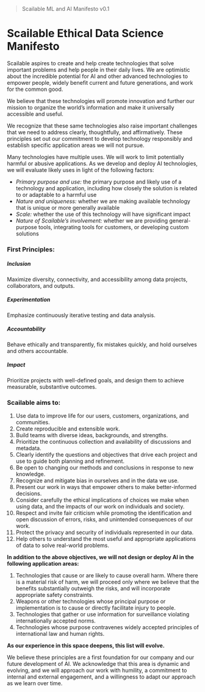> Scailable ML and AI Manifesto v0.1

# Scailable Ethical Data Science Manifesto
Scailable aspires to create and help create technologies that solve important problems and help people in their daily lives. We are optimistic about the incredible potential for AI and other advanced technologies to empower people, widely benefit current and future generations, and work for the common good.

We believe that these technologies will promote innovation and further our mission to organize the world’s information and make it universally accessible and useful.

We recognize that these same technologies also raise important challenges that we need to address clearly, thoughtfully, and affirmatively. These principles set out our commitment to develop technology responsibly and establish specific application areas we will not pursue.

Many technologies have multiple uses. We will work to limit potentially harmful or abusive applications. As we develop and deploy AI technologies, we will evaluate likely uses in light of the following factors:

*   _Primary purpose and use:_ the primary purpose and likely use of a technology and application, including how closely the solution is related to or adaptable to a harmful use
*   _Nature and uniqueness:_ whether we are making available technology that is unique or more generally available
*   _Scale:_ whether the use of this technology will have significant impact
*   _Nature of Scailable’s involvement:_ whether we are providing general-purpose tools, integrating tools for customers, or developing custom solutions

### First Principles:

##### Inclusion

Maximize diversity, connectivity, and accessibility among data projects, collaborators, and outputs.

##### Experimentation

Emphasize continuously iterative testing and data analysis.

##### Accountability

Behave ethically and transparently, fix mistakes quickly, and hold ourselves and others accountable.

##### Impact

Prioritize projects with well-defined goals, and design them to achieve measurable, substantive outcomes.

### Scailable aims to:

1. Use data to improve life for our users, customers, organizations, and communities.
2. Create reproducible and extensible work.
3. Build teams with diverse ideas, backgrounds, and strengths.
4. Prioritize the continuous collection and availability of discussions and metadata.
5. Clearly identify the questions and objectives that drive each project and use to guide both planning and refinement.
6. Be open to changing our methods and conclusions in response to new knowledge.
7. Recognize and mitigate bias in ourselves and in the data we use.
8. Present our work in ways that empower others to make better-informed decisions.
9. Consider carefully the ethical implications of choices we make when using data, and the impacts of our work on individuals and society.
10. Respect and invite fair criticism while promoting the identification and open discussion of errors, risks, and unintended consequences of our work.
11. Protect the privacy and security of individuals represented in our data.
12. Help others to understand the most useful and appropriate applications of data to solve real-world problems.

**In addition to the above objectives, we will not design or deploy AI in the following application areas:**

1.  Technologies that cause or are likely to cause overall harm. Where there is a material risk of harm, we will proceed only where we believe that the benefits substantially outweigh the risks, and will incorporate appropriate safety constraints.
2.  Weapons or other technologies whose principal purpose or implementation is to cause or directly facilitate injury to people.
3.  Technologies that gather or use information for surveillance violating internationally accepted norms.
4.  Technologies whose purpose contravenes widely accepted principles of international law and human rights.

**As our experience in this space deepens, this list will evolve.**

We believe these principles are a first foundation for our company and our future development of AI. We acknowledge that this area is dynamic and evolving, and we will approach our work with humility, a commitment to internal and external engagement, and a willingness to adapt our approach as we learn over time.



